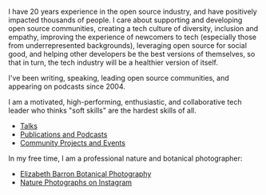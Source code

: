 I have 20 years experience in the open source industry, and have positively impacted thousands of people. I care about supporting and developing open source communities, creating a tech culture of diversity, inclusion and empathy, improving the experience of newcomers to tech (especially those from underrepresented backgrounds), leveraging open source for social good, and helping other developers be the best versions of themselves, so that in turn, the tech industry will be a healthier version of itself.  

I've been writing, speaking, leading open source communities, and appearing on podcasts since 2004. 

I am a motivated, high-performing, enthusiastic, and collaborative tech leader who thinks "soft skills" are the hardest skills of all.

- [Talks](https://github.com/ElizabethN/about_me/blob/master/talks.md)
- [Publications and Podcasts](https://github.com/ElizabethN/about_me/blob/master/pubs_and_podcasts.md)
- [Community Projects and Events](https://github.com/ElizabethN/about_me/blob/master/community_projects.md)

In my free time, I am a professional nature and botanical photographer:
- [Elizabeth Barron Botanical Photography](http://elizabeth-barron.com/)
- [Nature Photographs on Instagram](https://www.instagram.com/elizabethnphoto/)
